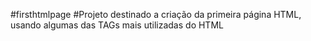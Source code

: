 #firsthtmlpage
#Projeto destinado a criação da primeira página HTML, usando algumas das TAGs mais utilizadas do HTML
 
 
